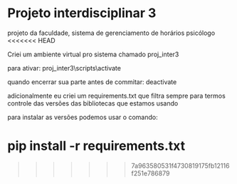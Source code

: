 # Projeto interdisciplinar 3
 projeto da faculdade, sistema de gerenciamento de horários psicólogo
<<<<<<< HEAD

Criei um ambiente virtual pro sistema chamado proj_inter3

para ativar:
proj_inter3\scripts\activate

quando encerrar sua parte antes de commitar:
deactivate

adicionalmente eu criei um requirements.txt que filtra sempre para termos controle das versões das bibliotecas que estamos usando 

para instalar as versões podemos usar o comando:

pip install -r requirements.txt
=======
>>>>>>> 7a963580531f4730819175fb12116f251e786879
